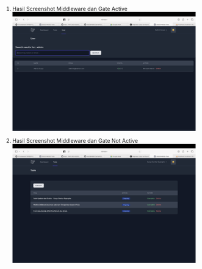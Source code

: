 1. Hasil Screenshot Middleware dan Gate Active
    ![alt text](<Tangkapan Layar 2025-05-03 pukul 10.37.41.png>)



2. Hasil Screenshot Middleware dan Gate Not Active
    ![alt text](<Tangkapan Layar 2025-05-03 pukul 10.38.11.png>)